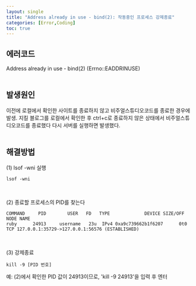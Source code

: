 ```yaml
---
layout: single
title: "Address already in use - bind(2): 작동중인 프로세스 강제종료"
categories: [Error,Coding]
toc: true
---
```


## 에러코드
Address already in use - bind(2) (Errno::EADDRINUSE)<br><br>


## 발생원인
이전에 로컬에서 확인한 사이트를 종료하지 않고 비주얼스튜디오코드를 종료한 경우에 발생.
지킬 블로그를 로컬에서 확인한 후 ctrl+c로 종료하지 않은 상태에서 비주얼스튜디오코드를 종료했다 다시 서버를 실행하면 발생했다.<br><br> 


## 해결방법
(1) lsof -wni 실행
``` 
lsof -wni
``` 
<br>


(2) 종료할 프로세스의 PID를 찾는다
``` 
COMMAND     PID        USER   FD   TYPE             DEVICE SIZE/OFF NODE NAME
ruby      24913     username   23u  IPv4 0xa9c739662b1f6207      0t0  TCP 127.0.0.1:35729->127.0.0.1:56576 (ESTABLISHED)
``` 
<br>


(3) 강제종료
``` 
kill -9 [PID 번호]
``` 
예: (2)에서 확인한 PID 값이 24913이므로, 'kill -9 24913'을 입력 후 엔터
<br>
